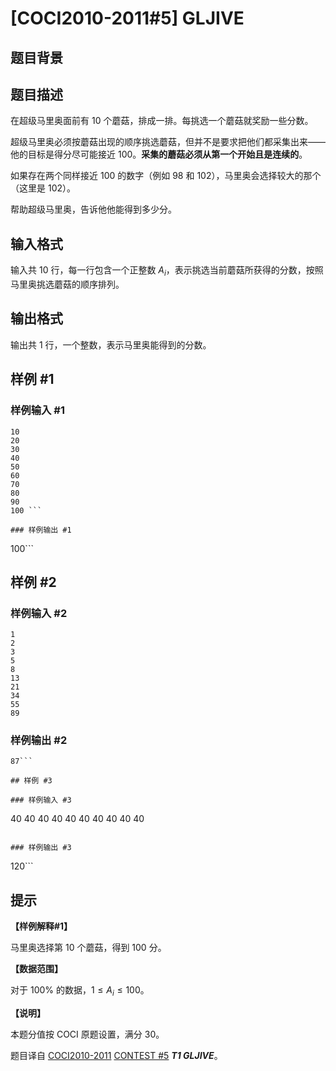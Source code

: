 # [COCI2010-2011#5] GLJIVE

## 题目背景



## 题目描述

在超级马里奥面前有 $10$ 个蘑菇，排成一排。每挑选一个蘑菇就奖励一些分数。

超级马里奥必须按蘑菇出现的顺序挑选蘑菇，但并不是要求把他们都采集出来——他的目标是得分尽可能接近 $100$。**采集的蘑菇必须从第一个开始且是连续的**。

如果存在两个同样接近 $100$ 的数字（例如 $98$ 和 $102$），马里奥会选择较大的那个（这里是 $102$）。

帮助超级马里奥，告诉他他能得到多少分。

## 输入格式

输入共 $10$ 行，每一行包含一个正整数 $A_i$，表示挑选当前蘑菇所获得的分数，按照马里奥挑选蘑菇的顺序排列。

## 输出格式

输出共 $1$ 行，一个整数，表示马里奥能得到的分数。

## 样例 #1

### 样例输入 #1
```
10
20
30
40
50
60
70
80
90
100 ```

### 样例输出 #1

```
100```

## 样例 #2

### 样例输入 #2
```
1
2
3
5
8
13
21
34
55
89 
```

### 样例输出 #2

```
87```

## 样例 #3

### 样例输入 #3
```
40
40
40
40
40
40
40
40
40
40 
```

### 样例输出 #3

```
120```

## 提示

**【样例解释#1】**

马里奥选择第 $10$ 个蘑菇，得到 $100$ 分。

**【数据范围】**

对于 $100\%$ 的数据，$1\le A_i\le 100$。

**【说明】**

本题分值按 COCI 原题设置，满分 $30$。

题目译自 [COCI2010-2011](https://hsin.hr/coci/archive/2010_2011/) [CONTEST #5](https://hsin.hr/coci/archive/2010_2011/contest5_tasks.pdf)  _**T1 GLJIVE**_。
